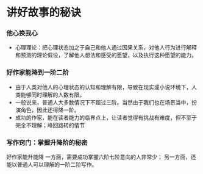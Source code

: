 # 讲好故事的秘诀
### 他心换我心
- 心理理论：把心理状态加之于自己和他人通过因果关系，对他人行为进行解释和预测的理论假设，了解他人想法和感受的愿望，以及执行这种愿望的能力。
### 好作家能降到一阶二阶
- 由于人类对他人的心理状态的认知和理解有限，导致在现实或小说环境下，人类能够同时理解的人数有限。
- 一般说来，普通人大多数情况下不超过三阶。当然由于我们也在场景当中，扮演角色，因此还得降一阶。
- 成功的作家，能在读者能力的临界点上，让读者觉得有挑战有难度，但不至于完全不理解；峰回路转的情节
### 写作窍门：掌握升降阶的秘密
好作家能升能降
一方面，需要成功掌握六阶七阶意向的人非常少；
另一方面，还能以普通人可以理解的一阶二阶写作。

